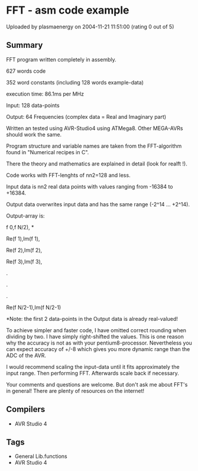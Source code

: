 # FFT - asm code example

Uploaded by plasmaenergy on 2004-11-21 11:51:00 (rating 0 out of 5)

## Summary

FFT program written completely in assembly.  

627 words code  

352 word constants (including 128 words example-data)  

execution time: 86.1ms per MHz  

Input: 128 data-points  

Output: 64 Frequencies (complex data = Real and Imaginary part)  

Written an tested using AVR-Studio4 using ATMega8. Other MEGA-AVRs should work the same.


Program structure and variable names are taken from the FFT-algorithm found in "Numerical recipes in C".  

There the theory and mathematics are explained in detail (look for realft !).  

Code works with FFT-lenghts of nn2=128 and less.  

Input data is nn2 real data points with values ranging from -16384 to +16384.  

Output data overwrites input data and has the same range (-2^14 ... +2^14).  

Output-array is:  

f 0,f N/2), *  

Re(f 1),Im(f 1),  

Re(f 2),Im(f 2),  

Re(f 3),Im(f 3),  

.  

.  

.  

Re(f N/2-1),Im(f N/2-1)


*Note: the first 2 data-points in the Output data is already real-valued! 


To achieve simpler and faster code, I have omitted correct rounding when dividing by two. I have simply right-shifted the values. This is one reason why the accuracy is not as with your pentium8-processor. Nevertheless you can expect accuracy of +/-8 which gives you more dynamic range than the ADC of the AVR.  

I would recommend scaling the input-data until it fits approximately the input range. Then performing FFT. Afterwards scale back if necessary.


Your comments and questions are welcome. But don't ask me about FFT's in general! There are plenty of resources on the internet!

## Compilers

- AVR Studio 4

## Tags

- General Lib.functions
- AVR Studio 4
